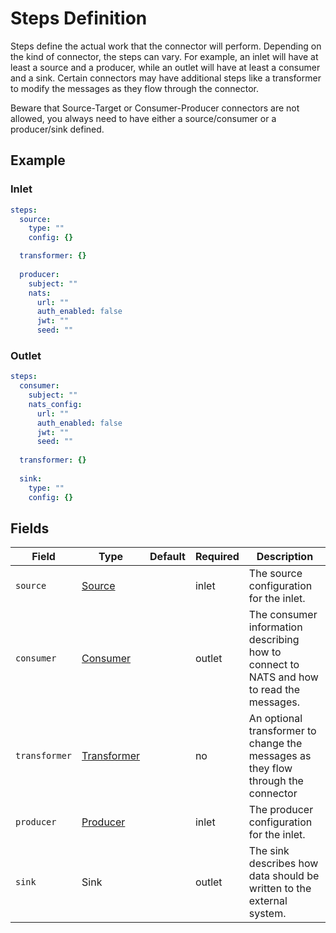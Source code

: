 # Steps Definition

Steps define the actual work that the connector will perform. Depending on the kind of connector, the steps can vary.
For example, an inlet will have at least a source and a producer, while an outlet will have at least a consumer and a 
sink. Certain connectors may have additional steps like a transformer to modify the messages as they flow through the
connector.

Beware that Source-Target or Consumer-Producer connectors are not allowed, you always need to have either a source/consumer
or a producer/sink defined.

## Example
### Inlet
```yaml
steps:
  source:
    type: ""
    config: {}

  transformer: {}
  
  producer:
    subject: ""
    nats:
      url: ""
      auth_enabled: false
      jwt: ""
      seed: ""
```

### Outlet
```yaml
steps:
  consumer:
    subject: ""
    nats_config:
      url: ""
      auth_enabled: false
      jwt: ""
      seed: ""
      
  transformer: {}
  
  sink:
    type: ""
    config: {}
```

## Fields
| Field         | Type                            | Default | Required | Description                                                                              |
|---------------|---------------------------------|---------|----------|------------------------------------------------------------------------------------------|
| `source`      | [Source](./source.md)           |         | inlet    | The source configuration for the inlet.                                                  |
| `consumer`    | [Consumer](./consumer.md)       |         | outlet   | The consumer information describing how to connect to NATS and how to read the messages. |
| `transformer` | [Transformer](./transformer.md) |         | no       | An optional transformer to change the messages as they flow through the connector        |                                                                                                                                                                                                                                                                                    |
| `producer`    | [Producer](./producer.md)       |         | inlet    | The producer configuration for the inlet.                                                |
| `sink`        | Sink                            |         | outlet   | The sink describes how data should be written to the external system.                    |